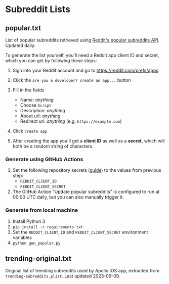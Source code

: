 # Subreddit Lists

## popular.txt
List of popular subreddits retrieved using [Reddit's popular subreddits API](https://www.reddit.com/dev/api/#GET_subreddits_{where}). Updated daily.

To generate the list yourself, you'll need a Reddit app client ID and secret, which you can get by following these steps:

1. Sign into your Reddit account and go to https://reddit.com/prefs/apps
2. Click the `are you a developer? create an app...` button
3. Fill in the fields
    - Name: *anything*
    - Choose `Script`
    - Description: *anything*
    - About url: *anything*
    - Redirect uri: *anything* (e.g. `https://example.com`)

4. Click `create app`
5. After creating the app you'll get a **client ID** as well as a **secret**, which will both be a random string of characters.

### Generate using GitHub Actions
1. Set the following repository secrets ([guide](https://docs.github.com/en/actions/security-for-github-actions/security-guides/using-secrets-in-github-actions#creating-secrets-for-a-repository)) to the values from previous step:
    - `REDDIT_CLIENT_ID`
    - `REDDIT_CLIENT_SECRET`
2. The GitHub Action "Update popular subreddits" is configured to run at 00:00 UTC daily, but you can also manually trigger it.

### Generate from local machine
1. Install Python 3
2. `pip install -r requirements.txt`
3. Set the `REDDIT_CLIENT_ID` and `REDDIT_CLIENT_SECRET` environment variables
4. `python gen_popular.py`

## trending-original.txt
Original list of trending subreddits used by Apollo iOS app, extracted from `trending-subreddits.plist`. Last updated 2023-09-09.

